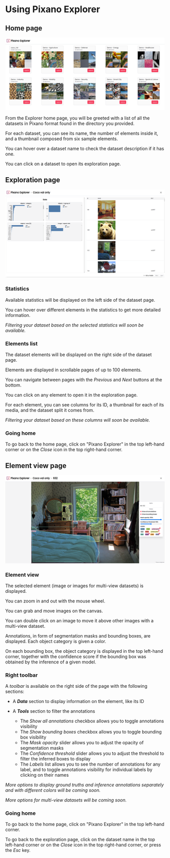 # Using Pixano Explorer


## Home page

![Pixano Explorer Home Page](../assets/user/explorer_home.png)

From the Explorer home page, you will be greeted with a list of all the datasets in Pixano format found in the directory you provided.

For each dataset, you can see its name, the number of elements inside it, and a thumbnail composed from six sample elements.

You can hover over a dataset name to check the dataset description if it has one.

You can click on a dataset to open its exploration page.


## Exploration page

![Pixano Explorer Dataset Exploration Page](../assets/user/explorer_exploration.png)

### Statistics

Available statistics will be displayed on the left side of the dataset page.

You can hover over different elements in the statistics to get more detailed information.

*Filtering your dataset based on the selected statistics will soon be available.*

### Elements list

The dataset elements will be displayed on the right side of the dataset page.

Elements are displayed in scrollable pages of up to 100 elements.

You can navigate between pages with the *Previous* and *Next* buttons at the bottom.

You can click on any element to open it in the exploration page.

For each element, you can see columns for its ID, a thumbnail for each of its media, and the dataset split it comes from.

*Filtering your dataset based on these columns will soon be available.*

### Going home

To go back to the home page, click on "Pixano Explorer" in the top left-hand corner or on the *Close* icon in the top right-hand corner.


## Element view page

![Pixano Explorer Element View Page](../assets/user/explorer_elementview.png)

### Element view

The selected element (image or images for multi-view datasets) is displayed.

You can zoom in and out with the mouse wheel.

You can grab and move images on the canvas.

You can double click on an image to move it above other images with a multi-view dataset.

Annotations, in form of segmentation masks and bounding boxes, are displayed.
Each object category is given a color.

On each bounding box, the object category is displayed in the top left-hand corner, together with the confidence score if the bounding box was obtained by the inference of a given model.

### Right toolbar

A *toolbar* is available on the right side of the page with the following sections:

- A ***Data*** section to display information on the element, like its ID

- A ***Tools*** section to filter the annotations
    - The *Show all annotations* checkbox allows you to toggle annotations visibility
    - The *Show bounding boxes* checkbox allows you to toggle bounding box visibility
    - The *Mask opacity* slider allows you to adjust the opacity of segmentation masks
    - The *Confidence threshold* slider allows you to adjust the threshold to filter the inferred boxes to display
    - The *Labels* list allows you to see the number of annotations for any label, and to toggle annotations visibility for individual labels by clicking on their names

*More options to display ground truths and inference annotations separately and with different colors will be coming soon.*

*More options for multi-view datasets will be coming soon.*

### Going home

To go back to the home page, click on "Pixano Explorer" in the top left-hand corner.

To go back to the exploration page, click on the dataset name in the top left-hand corner or on the *Close* icon in the top right-hand corner, or press the *Esc* key.